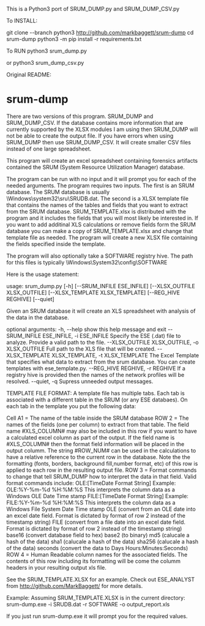 This is a Python3 port of SRUM_DUMP.py and SRUM_DUMP_CSV.py

To INSTALL:

git clone --branch python3 http://github.com/markbaggett/srum-dump
cd srum-dump
python3 -m pip install -r requirements.txt


To RUN
python3 srum_dump.py

or
python3 srum_dump_csv.py

    


Original README:


# srum-dump

There are two versions of this program.  SRUM_DUMP and SRUM_DUMP_CSV.   If the database contains more information that are currently supported by the XLSX modules I am using then SRUM_DUMP will not be able to create the output file.  If you have errors when using SRUM_DUMP then use SRUM_DUMP_CSV.  It will create smaller CSV files instead of one large spreadsheet.

This program will create an excel spreadsheet containing forensics artifacts contained the SRUM (System Resource Utilization Manager) database.

The program can be run with no input and it will prompt you for each of the needed arguments. The program requires two inputs. The first is an SRUM database. The SRUM database is usually \Windows\system32\sru\SRUDB.dat. The second is a XLSX template file that contains the names of the tables and fields that you want to extract from the SRUM database. SRUM_TEMPLATE.xlsx is distributed with the program and it includes the fields that you will most likely be interested in.  If you want to add additinal XLS calculations or remove fields form the SRUM database you can make a copy of SRUM_TEMPLATE.xlsx and change that template file as needed. The program will create a new XLSX file containing the fields specified inside the template.

The program will also optionally take a SOFTWARE registry hive. The path for this files is typically \Windows\System32\config\SOFTWARE


Here is the usage statement:
 
usage: srum_dump.py [-h] [--SRUM_INFILE ESE_INFILE]
                    [--XLSX_OUTFILE XLSX_OUTFILE]
                    [--XLSX_TEMPLATE XLSX_TEMPLATE] [--REG_HIVE REGHIVE]
                    [--quiet]

Given an SRUM database it will create an XLS spreadsheet with analysis of the data in the database.

optional arguments:
  -h, --help            show this help message and exit
  --SRUM_INFILE ESE_INFILE, -i ESE_INFILE
                        Specify the ESE (.dat) file to analyze. Provide a
                        valid path to the file.
  --XLSX_OUTFILE XLSX_OUTFILE, -o XLSX_OUTFILE
                        Full path to the XLS file that will be created.
  --XLSX_TEMPLATE XLSX_TEMPLATE, -t XLSX_TEMPLATE
                        The Excel Template that specifies what data to extract
                        from the srum database. You can create templates with
                        ese_template.py.
  --REG_HIVE REGHIVE, -r REGHIVE
                        If a registry hive is provided then the names of the
                        network profiles will be resolved.
  --quiet, -q           Supress unneeded output messages.



TEMPLATE FILE FORMAT:
A template file has multiple tabs.  Each tab is associated with a different table in the SRUM (or any ESE databaes).  On each tab in the template you put the following data:

Cell A1 = The name of the table inside the SRUM database
ROW  2  = The names of the fields (one per column) to extract from that table.  The field name #XLS_COLUMN# may also be included in this row if you want to have a calculated excel column as part of the output.  If the field name is #XLS_COLUMN# then the format field information will be placed in the output columm.  The string #ROW_NUM# can be used in the calculations to have a relative reference to the current row in the database.  Note the the formatting (fonts, borders, background fill,number format, etc) of this row is applied to each row in the resulting output file.
ROW 3  = Format commands to change that tell SRUM_DUMP how to interpret the data in that field.   Valid format commands include:
    OLE:[TimeDate Format String] Example: OLE:%Y-%m-%d %H:%M:%S This interprets the column data as a Windows OLE Date Time stamp
    FILE:[TimeDate Format String] Example: FILE:%Y-%m-%d %H:%M:%S This interprets the column data as a Windows File System Date Time stamp
    OLE (convert from an OLE date into an excel date field.  Format is dictated by format of row 2 instead of the timestamp string)
    FILE (convert from a file date into an excel date field. Format is dictated by format of row 2 instead of the timestamp string)
    base16 (convert database field to hex)
    base2 (to binary)
    md5 (calucale a hash of the data)
    sha1 (calucale a hash of the data)
    sha256 (calucale a hash of the data)
    seconds (convert the data to Days Hours:Minutes:Seconds)
ROW 4  = Human Readable column names for the associated fields.  The contents of this row including its formatting will be come the columm headers in your resulting output xls file.

See the SRUM_TEMPLATE.XLSX for an example.  Check out ESE_ANALYST from http://github.com/MarkBaggett/ for more details.

Example:
Assuming SRUM_TEMPLATE.XLSX is in the current directory:
srum-dump.exe -i SRUDB.dat -r SOFTWARE -o output_report.xls

If you just run srum-dump.exe it will prompt you for the required values.







